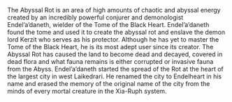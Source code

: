 The Abyssal Rot is an area of high amounts of chaotic and abyssal energy created by an incredibly powerful conjurer and demonologist Endel’a’daneth, wielder of the Tome of the Black Heart. Endel’a’daneth found the tome and used it to create the abyssal rot and enslave the demon lord Kerzit who serves as his protector. Although he has yet to master the Tome of the Black Heart, he is its most adept user since its creator. The Abyssal Rot has caused the land to become dead and decayed, covered in dead flora and what fauna remains is either corrupted or invasive fauna from the Abyss. Endel’a’daneth started the spread of the Rot at the heart of the largest city in west Laikedrari. He renamed the city to Endelheart in his name and erased the memory of the original name of the city from the minds of every mortal creature in the Xia-Ruph system.